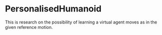 # PersonalisedHumanoid
This is research on the possibility of learning a virtual agent moves as in the given reference motion.
